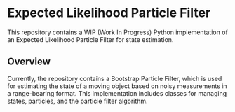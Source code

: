 # Expected Likelihood Particle Filter

This repository contains a WIP (Work In Progress) Python implementation of an Expected Likelihood Particle Filter for state estimation.

## Overview

Currently, the repository contains a Bootstrap Particle Filter, which is used for estimating the state of a moving object based on noisy measurements in a range-bearing format. This implementation includes classes for managing states, particles, and the particle filter algorithm.
